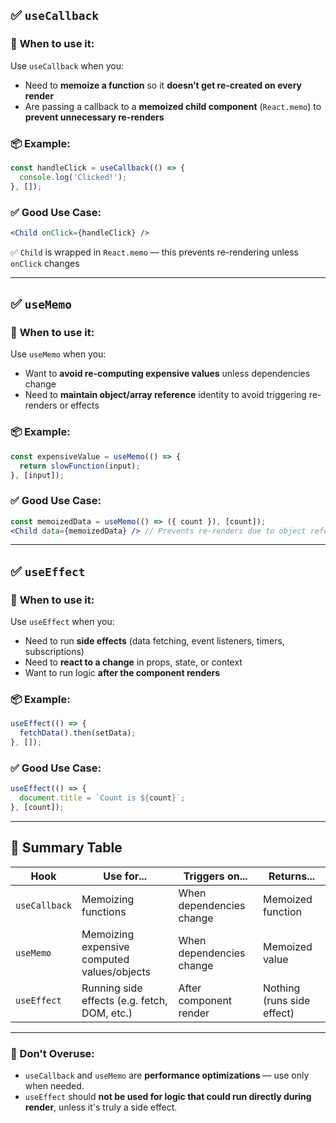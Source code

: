 ## ✅ `useCallback`

### 📌 **When to use it:**

Use `useCallback` when you:

* Need to **memoize a function** so it **doesn’t get re-created on every render**
* Are passing a callback to a **memoized child component** (`React.memo`) to **prevent unnecessary re-renders**

### 📦 Example:

```jsx
const handleClick = useCallback(() => {
  console.log('Clicked!');
}, []);
```

### ✅ Good Use Case:

```jsx
<Child onClick={handleClick} />
```

✅ `Child` is wrapped in `React.memo` — this prevents re-rendering unless `onClick` changes

---

## ✅ `useMemo`

### 📌 **When to use it:**

Use `useMemo` when you:

* Want to **avoid re-computing expensive values** unless dependencies change
* Need to **maintain object/array reference** identity to avoid triggering re-renders or effects

### 📦 Example:

```jsx
const expensiveValue = useMemo(() => {
  return slowFunction(input);
}, [input]);
```

### ✅ Good Use Case:

```jsx
const memoizedData = useMemo(() => ({ count }), [count]);
<Child data={memoizedData} /> // Prevents re-renders due to object reference
```

---

## ✅ `useEffect`

### 📌 **When to use it:**

Use `useEffect` when you:

* Need to run **side effects** (data fetching, event listeners, timers, subscriptions)
* Need to **react to a change** in props, state, or context
* Want to run logic **after the component renders**

### 📦 Example:

```jsx
useEffect(() => {
  fetchData().then(setData);
}, []);
```

### ✅ Good Use Case:

```jsx
useEffect(() => {
  document.title = `Count is ${count}`;
}, [count]);
```

---

## 🧠 Summary Table

| Hook          | Use for...                                   | Triggers on...           | Returns...                 |
| ------------- | -------------------------------------------- | ------------------------ | -------------------------- |
| `useCallback` | Memoizing functions                          | When dependencies change | Memoized function          |
| `useMemo`     | Memoizing expensive computed values/objects  | When dependencies change | Memoized value             |
| `useEffect`   | Running side effects (e.g. fetch, DOM, etc.) | After component render   | Nothing (runs side effect) |

---

### 🚫 Don't Overuse:

* `useCallback` and `useMemo` are **performance optimizations** — use only when needed.
* `useEffect` should **not be used for logic that could run directly during render**, unless it's truly a side effect.